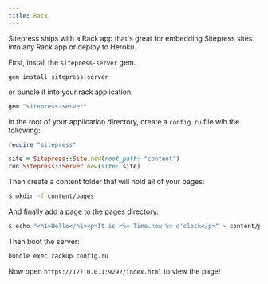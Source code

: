 ```yaml
---
title: Rack
---
```


Sitepress ships with a Rack app that's great for embedding Sitepress sites into any Rack app or deploy to Heroku.

First, install the `sitepress-server` gem.

```
gem install sitepress-server
```

or bundle it into your rack application:

```ruby
gem "sitepress-server"
```

In the root of your application directory, create a `config.ru` file wih the following:

```ruby
require "sitepress"

site = Sitepress::Site.new(root_path: "content")
run Sitepress::Server.new(site: site)
```

Then create a content folder that will hold all of your pages:

```bash
$ mkdir -f content/pages
```

And finally add a page to the pages directory:

```bash
$ echo "<h1>Hello</h1><p>It is <%= Time.now %> o'clock</p>" > content/pages/index.html.erb
```

Then boot the server:

```bash
bundle exec rackup config.ru
```

Now open `https://127.0.0.1:9292/index.html` to view the page!
